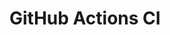 # GitHub Actions CI
























































































































































































































































































































































































































































































































































































































































































































































































































































































































































































































































































































































































































































































































































































































































































































































































































































































































































































































































































































































































































































































































































































































































































































































